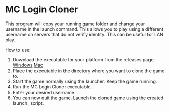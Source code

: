 # MC Login Cloner

This program will copy your running game folder and change your username in the launch command. This allows you to play using a different username on servers that do not verify identity. This can be useful for LAN play.

How to use:
1. Download the executable for your platform from the releases page. [Windows](https://github.com/basbase/mc-login-cloner/releases/download/v1.0.0/mc-login-cloner-win.exe) [Mac](https://github.com/basbase/mc-login-cloner/releases/download/v1.0.0/mc-login-cloner-macos)
2. Place the executable in the directory where you want to clone the game to.
3. Start the game normally using the launcher. Keep the game running.
4. Run the MC Login Cloner executable.
5. Enter your desired username.
6. You can now quit the game. Launch the cloned game using the created launch_<username> script.
